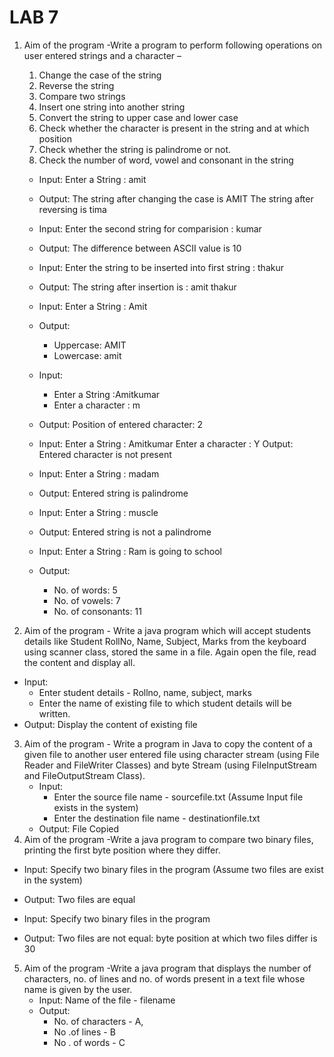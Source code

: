 # LAB 7
1.	Aim of the program -Write a program to perform following operations on user entered strings and a character –
    1)	Change the case of the string
    2)	Reverse the string
    3)	Compare two strings
    4)	Insert one string into another string
    5)	Convert the string to upper case and lower case
    6)	Check whether the character is present in the string and at which position
    7)	Check whether the string is palindrome or not.
    8)	Check the number of word, vowel and consonant in the string


    - Input:  Enter a String    :  amit
    - Output:	The string after changing the case is AMIT
            The string after reversing is  tima

	- Input: Enter the second string for comparision : kumar
    - Output: The difference between ASCII value is 10

	- Input: Enter the string to be inserted into first string : thakur
	- Output: The string after insertion is : amit thakur
    
    - Input:    Enter a String : Amit
	- Output: 
        - Uppercase: AMIT
        - Lowercase: amit

	- Input: 
        - Enter a String :Amitkumar
        - Enter a character : m 
    - Output:  Position of entered character: 2

	- Input: Enter a String : Amitkumar
         		Enter a character : Y 
		Output: Entered character is not present   


    - Input: Enter a String :  madam 
    - Output: Entered string is palindrome

	- Input: Enter a String : muscle
    - Output: Entered string is not a palindrome

    - Input: Enter a String :  Ram is going to school
	- Output: 
        - No. of words: 5
      	- No. of vowels: 7
     	- No. of consonants: 11 

2.	Aim of the program - Write a java program which will accept students details like Student RollNo, Name, Subject, Marks from the keyboard using scanner class, stored the same in a file. Again open the file, read the content and display all. 
- Input: 
    - Enter student details -   Rollno, name, subject, marks
    - Enter the name of existing file to which student details will be written.
- Output: Display the content of existing file

3.	Aim of the program - Write a program in Java to copy the content of a given file to another user entered file using character stream (using File Reader and FileWriter Classes)  and byte Stream (using FileInputStream and FileOutputStream Class).
    - Input: 
        - Enter the source file name -  sourcefile.txt  (Assume Input file exists in the system)
 		- Enter the destination file name -   destinationfile.txt
    - Output: File Copied
4.	Aim of the program -Write a java program to compare two binary files, printing the first byte position where they differ.
- Input: Specify two binary files in the program (Assume two files  are exist in the 			system)
- Output: Two files are equal

- Input: Specify two binary files in the program
- Output: Two files are not equal: byte position at which two files differ is 30
5.	Aim of the program -Write a java program that displays the number of characters, no. of lines and no. of words present in a text file whose name is given by the user.
    - Input: Name of the file - filename
	- Output: 
        - No. of characters - A,
		- No .of  lines  - B
		- No . of words - C 
